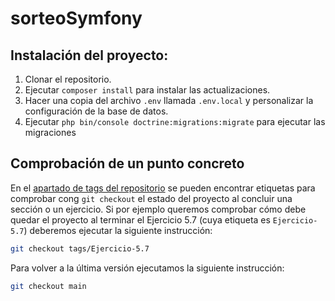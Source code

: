 # sorteoSymfony

## Instalación del proyecto:

1. Clonar el repositorio.
2. Ejecutar ``composer install`` para instalar las actualizaciones.
3. Hacer una copia del archivo ``.env`` llamada ``.env.local`` y personalizar la configuración de la base de datos.
4. Ejecutar ``php bin/console doctrine:migrations:migrate`` para ejecutar las migraciones

## Comprobación de un punto concreto

En el [apartado de tags del repositorio](https://github.com/sambrista/sorteoSymfony/tags) se pueden encontrar etiquetas para comprobar cong ``git checkout`` el estado del proyecto al concluir una sección o un ejercicio. Si por ejemplo queremos comprobar cómo debe quedar el proyecto al terminar el Ejercicio 5.7 (cuya etiqueta es ``Ejercicio-5.7``) deberemos ejecutar la siguiente instrucción:

```bash
git checkout tags/Ejercicio-5.7
```

Para volver a la última versión ejecutamos la siguiente instrucción:

```bash
git checkout main
```
